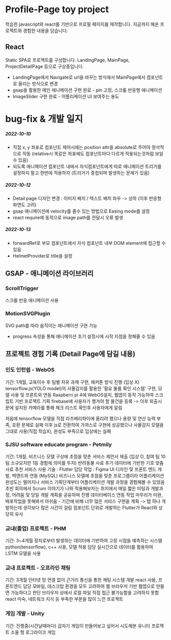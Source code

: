 # Profile-Page toy project

학습한 javascript와 react를 기반으로 프로필 페이지를 제작합니다.
지금까지 해온 프로젝트와 경험한 내용을 담습니다.


## React

Static SPA로 프로젝트를 구성합니다.
LandingPage, MainPage, ProjectDetailPage 등으로 구상중입니다.
- LandingPage에서 Navigate로 url을 바꾸는 방식에서 MainPage에서 컴포넌트로 올리는 방식으로 변경
- gsap을 활용한 메인 에니메이션 구현 완료 - pin 고정, 스크롤 반응형 애니메이션
- ImageSlider 구현 완료 - 어플리케이션 UI 보여주는 용도


# bug-fix & 개발 일지
##### 2022-10-10
- 직접 x, y 좌표로 컴포넌트 제어시에는 position attr을 absolute로 주어야 정삭적으로 작동 (relative시 똑같은 좌표에도 컴포넌트마다 다르게 적용되는것처럼 보일 수 있음)
- 되도록 애니메이션 컴포넌트 내에서 자식컴포넌트에게 따로 애니메이션 트리거를 설정하지 말고 한번에 적용하자 (트리거가 중첩되며 발생하는 문제가 있음)

##### 2022-10-12
- Detail page 디자인 변경 : 이미지 배치 / 텍스트 배치 좌우 -> 상하 (이후 반응형 화면도 고려)
- gsap 애니메이션에 velocity를 줄수 있는 방법으로 Easing mode를 설정
- react require에 동적으로 image path를 전달시 오류 발생

##### 2022-10-13
- forwardRef로 부모 컴포넌트에서 자식 컴포넌트 내부 DOM element에 접근할 수 있음
- HelmetProvider로 title을 설정



## GSAP - 애니메이션 라이브러리
### ScrollTrigger

스크롤 반응 애니메이션 사용

### MotionSVGPlugin

SVG path를 따라 움직이는 애니메이션 구현 가능
- progress 속성을 통해 애니메이션 초기 설정시에 시작 지점을 정해줄 수 있음



## 프로젝트 경험 기록 (Detail Page에 담길 내용)
### 인도 인턴쉽 - WebOS

기간: 1개월, 교육이수 후 팀별 자유 과제 구현, 해커톤 방식 진행 (입상 X)
tensorflow.js(YOLO model)의 사물감지를 활용한 '필요 물품 확인 시스템' 구현, 모델 사용 및 프론트와 연동
Raspberri pi 4에 WebOS설치, 웹앱이 동작 가능하여 스크립트 기반 프로젝트 기획
firebase에 사용자가 챙겨야 할 물건을 등록 -> 이후 외출시 문에 설치된 카메라를 통해 체크 리스트 확인후 사용자에게 알림

처음에 tensorflow 모델을 직접 라즈베리파이에 올리려 했으나 용량 및 연산 능력 부족, 호환 문제로 실패
이후 js로 전환하여 가까스로 구현에 성공했으나 사물감지 모델을 그대로 사용(직접 학습X), 완성도 부족으로 입상에는 실패 

### SJSU software educate program - Petmily

기간: 1개월, 비즈니스 모델 구상에 초점을 맞춘 서비스 제안서 제출 (입상 O, 참여 팀 10팀 소규모지만 1등 경험에 의미를 두자)
반려동물 사료 후기 데이터에 기반한 기호 맞춤 사료 추천 서비스
사용 기술 : Flutter
담당 작업 : Figma UI 디자인 및 프론트 엔드 개발, 백엔드와 연동 (MySQL) 
비즈니스 모델에 초점을 맞춘 프로그램이라 어플리케이션 완성도는 떨어지나 서비스 기획단계부터 어플리케이션 개발 과정을 경험해볼 수 있었음
초반 회의에서 Scrum 이야기가 나와 적용해보자는 취지에서 매일 짧은 미팅과 개발과정, 어려움 및 당일 개발 계획을 공유하며 진행
데이터베이스 연동 작업 마무리가 미완, 배포작업을 못해봐서 아쉬움 - 기간에 비해 너무 많은 서비스 구현을 계획
-> 탭 하나 개발하는데 생각보다 많은 시간이 걸림
컴포넌트 단위로 개발하는 Flutter가 React와 상당히 유사

### 교내(졸업) 프로젝트 - PHM
기간: 3~4개월
장치로부터 발생하는 데이터에 기반하여 고장 시점을 예측하는 시스템
python(tensorflow), c++ 사용, 모델 적용 담당
실시간으로 데이터를 활용하여 LSTM 모델을 사용

### 교내 프로젝트 - 오프라인 채팅
기간: 3개월
인터넷 망 연결 없이 근거리 통신을 통한 채팅 시스템 개발
react 사용, 프론트엔드 담당
모바일, 데스크탑 환경을 모두 고려하여 웹 브라우저 기반 웹앱으로 만들면 가능하다고 판단
브라우저 상에서 로컬 파일 직접 접근 불가능함을 고려하지 못함
react 미숙, 네트워크 지식 등 부족한 부분을 많이 느낀 프로젝트 

### 게임 개발 - Unity
기간: 진행중(시간날때마다)
갑자기 게임이 만들어보고 싶어서 시도해본 유니티 프로젝트
소울 형 로그라이크 게임

